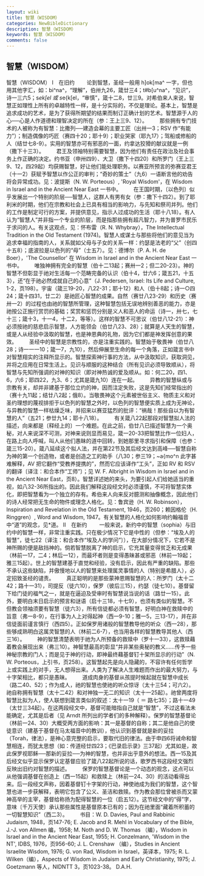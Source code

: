 ```yaml
---
layout: wiki
title: 智慧（WISDOM）
categories: NewBibleDictionary
description: 智慧（WISDOM）
keywords: 智慧（WISDOM）
comments: false
---
```


## 智慧（WISDOM）



智慧（WISDOM）
Ⅰ　在旧约
　　论到智慧，圣经一般用 h]ok[ma^ 一字，但也用其他字汇，如：bi^na^，“理解”，伯卅九26，箴廿三4；t#b[u^na^，“见识”，诗一三六5；s*ek[el 或 s*e{k[el，“审慎”，箴十二8，廿三9。对希伯来人来说，智慧正如理性上所有的卓越特性一样，是十分实际的，不仅是理论。基本上，智慧是追求成功的艺术，是为了获得所期望的结果而制订正确计划的艺术。智慧源于人的心──心是人作道德和理智决定的所在（参：王上三9、12）。
　　那些拥有专门技术的人被称为有智慧：比撒列──建造会幕的主要工匠（出卅一3；RSV 作“有能力”）；制造偶像的巧匠（赛四十20；耶十9）；职业哭家（耶九17）；驾船或修船的人（结廿七8-9）。实用的智慧亦可有邪恶的一面，约拿达狡猾的献议就是一例（撒下十三3）。
　　君王及领袖特别需要智慧，因为他们有责任在政治及社会事务上作正确的决定。约书亚（申卅四9）、大卫（撒下十四20）和所罗门（王上三9、12，四29起）均获赐智慧，好让他们能处理职务。以赛亚所预言的弥赛亚君王（十一2）获赋予智慧以作公正的审判；“奇妙的策士”（九6）一语断言他的劝告将会异常成功。见：波提斯（N. W. Porteous）, 'Royal Wisdom'，在 Wisdom in Israel and in the Ancient Near East 一书中。
　　在王国时期，〔以色列〕似乎发展出一个特别的阶层──智慧人，这群人有男有女（参：撒下十四2）。到了耶利米的时期，他们在宗教和社会上已具有相当的影响力，与先知和祭司并列。他们的工作是制定可行的方案，并提供意见，指示人过成功的生活（耶十八18）。有人认为“智慧人”并非指一个专业的阶层，而是指那些拥有超凡智力，并为普罗市民乐于求问的人。有关这观点，见：怀布雷（R. N. Whybray），The Intellectual Tradition in the Old Testament (1974)。智慧人或谋士与那些将他们的意见当为追求幸福的指南的人，关系就如父母与子女的关系一样：约瑟是法老的“父”（创四十五8）；底波拉是以色列的“母”（士五7）。见：德博尔（P. A. H. de Boer），'The Counsellor' 在 Wisdom in Israel and in the Ancient Near East 一书中。
　　唯独神拥有完全的智慧（伯十二13起；赛卅一2；但二20-23）。神的智慧不但彰显于祂对生活每一个范畴完备的认识（伯十4，廿六6；箴五21，十五3），还“在于祂必然成就自己的心意”（J. Pedersen, Israel: Its Life and Culture, 1-2，页198）。宇宙（箴三19-20，八22-31；耶十12）和人（伯十8起；诗一○四24；箴十四31，廿二2）是祂匠心智慧的成果。自然（赛廿八23-29）和历史（赛卅一2）的过程也由祂的智慧所管理，这种智慧包括无误地辨别善恶的能力，亦是祂按公正施行赏罚的基础；奖赏和惩罚分别是义人和恶人的命运（诗一，卅七，七十三；箴十3，十一4，十二2，等等）。这样的智慧不可思议（伯廿八12-21）：神必须按祂的慈悲启示智慧，人方能领会（伯廿八23、28）；就算是人天生的智慧，或是人从经验中汲取的智慧，也是神恩典的礼物，因为它们都是神发挥创意的果效。
　　圣经中的智慧是宗教性的，亦是注重实践的。智慧始于敬畏神（伯廿八28；诗一一一10；箴一7，九10），然后伸展至生命的每一个角落，正如箴言书中对智慧翔实的注释所显示的。智慧探索神行事的方法，从中汲取知识，获取洞见，并将之应用在日常生活上。见识与顺服的这种结合（所有见识必须导致顺从），将智慧与先知所强调的对神的知识（即对神热诚的爱及顺从。如：何二20，四1、6，六6；耶四22，九3、6；尤其是箴九10）连在一起。
　　异教的智慧纵或与宗教有关，却并非建基于那位立约的神，因而注定失败，这是先知们经常指出的（赛十九11起；结廿八2起；俄8）。当敬畏神这个元素被世俗主义、物质主义和对圣约理想的蔑视排拒于以色列的智慧之外时，以色列的智慧便实质上成为无神论，与异教的智慧一样枯燥乏味，并招来以赛亚猛烈的批评：“祸哉！那些自以为有智慧的人”（五21；参廿九14；耶十八18）。
　　有关箴八22起那段对智慧拟人法的描述，向来都是〔释经上的〕一个难题。在此之前，伯廿八已描述智慧为一个奥秘，对人来说深不可测，对神来说则显而易见，箴一20-33把智慧比作一位妇人，在路上向人呼喊，叫人从他们愚眛的道中回转，到她那里寻求指引和保障（也参：箴三15-20）。箴八延续这个拟人法，并在第22节及其后经文达到高峰──智慧自称为神的第一个创造物，或者是创造之工的助手（八30；参三19；~a{mo^n 此字甚难解释，AV 把它翻作“受教养提携的”，然而它应该译作“工头”，正如 RV 和 RSV 的翻译〔译注：和合本作“工师”〕；见 W. F. Albright in Wisdom in Israel and in the Ancient Near
East，页8）。智慧详述她的来头，为要引起人们给她适当的重视，如八32-36所指出的。因此我们解释这段经文时必须谨慎，不可将智慧实体化，即把智慧看为一个独立的存有。希伯来人向来反对臆测和抽像概念，因此他们的诗人经常把无生命的物件或理念人格化。见：鲁宾逊（H. W. Robinson），Inspiration and Revelation in the Old Testament, 1946，页260；赖因格伦（H. Ringgren）, Word and Wisdom, 1947。有关智慧的人格化如何影响约翰福音中“道”的观念，见*道。
Ⅱ　在新约 
　　一般来说，新约中的智慧（sophia）与旧约中的智慧一样，非常注重实践。只在极少情况下它是中性的（但参：“埃及人的智慧”，徒七22〔译注：和合本作“埃及人的学问”〕），在大部分情况下，它若不是神所赐的便是敌挡神的。倘若智慧脱离了神的启示，它充其量变得贫乏和无成果（林前一17，二4；林后一12），而最坏者则是变得愚昧甚或邪恶（林前一19起；雅三15起）。世上的智慧建基于直觉和经验，没有启示，因此有严重的缺陷。那些不承认这些缺陷，并傲慢地以人的智慧来处理属灵事情的人（特别是希腊人），必定招致圣经的谴责。
　　真正聪明的是那些蒙神恩赐智慧的人：所罗门（太十二42；路十一31），司提反（徒六10），保罗（彼后三15），约瑟（徒七10）。基督留下给门徒的福气之一，就是在逼迫及受审时有智慧说当说的话（路廿一15）。此外，要明白末日启示的预言和谜语（启十三18，十七9），也须有类似的智慧。不但教会领袖须要有智慧（徒六3），所有信徒都必须有智慧，好明白神在救赎中的旨意（弗一8-9），在行事为人上对得起神（西一9-10；雅一5，三13-17），并在非信徒面前谨言慎行（西四5）。正如保罗用诸般的智慧教导他的听众（西一28），那些够成熟明白这属灵智慧的人（林前二6-7），也当用各样的智慧教导其他人（西三16）。
　　神的智慧清楚表明于祂为人所预备的救赎中（罗十一33），这救赎藉着教会展现出来（弗三10）。神智慧最高的彰显“并非某些奥秘的教义……传予一些神秘宗教的门人；而是见于神的行动，即神最终藉基督钉十架所显示的行动”（N. W. Porteous，上引书，页258）。这智慧起先是向人隐藏的，不容许有任何哲学上或实践上的对手，无人想得出来。人类为了解决人生难题而作出的最大努力，与十字架相比，都只是愚昧。
　　道成肉身的基督从孩提时候起就在智慧中成长（路二40、52）；作为成人，祂的智慧也使祂的听众惊讶（太十三54；可六2）。祂自称拥有智慧（太十二42）和对神独一无二的知识（太十一25起）。祂曾两度将智慧比拟为人，使人联想到箴言类似的叙述：太十一19（ ＝ 路七35）；路十一49（太廿三34起）。在这两段经文中，基督可能暗指自己就是“智慧”，不过这看法未能确定，尤其是后者（见 Arndt 所列出的学者们的多种解释）。保罗的智慧基督论（林前一24、30）大概受两方面的影响：其一是基督的自称；其二是他自己的使徒意识（建基于基督在马太福音中的教训），他认识到基督就是新的妥拉（Torah，律法），是神心意完整的启示，要取代旧的律法。由于申四6将诫命和智慧相连，而犹太思想（如：传道经廿四23；《巴录启示录》三37起）尤其如是，故此保罗视耶稣──那新的妥拉──为神的智慧，也并非出乎意外的想法。西一15及其后经文似乎显示保罗认定基督应验了箴八22起所说的话，歌罗西书这段经文强烈反映出旧约对智慧的描述。
　　保罗的智慧基督论是一个动态的观念，这点可以从他强调基督在创造上（西一15起）和救赎上（林前一24、30）的活动看得出来。后一段经文声称，因着基督钉十字架的行动，神使祂成为我们的智慧，这个智慧也进一步获解释，表明它包含了公义、圣洁和救赎。作为教会那位曾被杀而又蒙神高举的主宰，基督给称扬为配得智慧的一位（启五12）。这节经文中的“得”字，意味〔千万天使〕承认那些属性是基督原本已有的；因为在祂里面“藏着所积蓄的一切智慧知识”（西二3）。
　　书目：W. D. Davies, Paul and Rabbinic Judaism, 1948，页147-76; E. Jacob and R.
Mehl in Vocabulary of the Bible,
J.-J. von Allmen 编，1958; M. Noth and D. W. Thomas （编），Wisdom in Israel and in the Ancient Near East, 1955; H. Conzelmann,
'Wisdom in the NT', IDBS, 1976，页956-60; J. L. Crenshaw （编），Studies in Ancient Israelite Wisdom, 1976; G. von Rad, Wisdom in Israel，英译本，1975; R. L. Wilken（编），Aspects of Wisdom in Judaism and Early Christianity, 1975; J. Goetzmann 等人，NIDNTT 3，页1023-38。
D.A.H.




